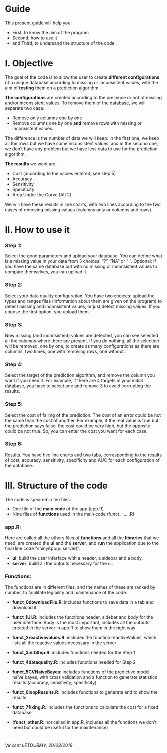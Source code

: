 # Guide
This present guide will help you:
- First, to know the aim of the program 
- Second, how to use it
- and Third, to undersand the structure of the code.

# I. Objective

The goal of the code is to allow the user to create **different configurations** of a unique database according to missing or inconsistent values, with the aim of **testing** them on a prediction algorithm.

**The configurations** are created according to the presence or not of missing and/or inconsistent values. To remove them of the database, we will separate two case:

- Remove only columns one by one
- Remove columns one by one **and** remove rows with missing or inconsistent values.

The difference is the number of data we will keep: in the first one, we keep all the rows but we have some inconsistent values, and in the second one, we don’t have any problem but we have less data to use for the prediction algorithm.

**The results** we want are:

- Cost (according to the values entered, see step 5)
- Accuracy
- Sensitivity
- Specificity
- Area Under the Curve (AUC)

We will have these results in line charts, with two lines according to the two cases of removing missing values (columns only or columns and rows).

# II. How to use it


### Step 1: 
Select the good parameters and upload your database. You can define what is a missing value in your data from 3 choices: “?”, “NA” or “ “. Optional: If you have the same database but with no missing or inconsistent values to compare themselves, you can upload it.

### Step 2: 
Select your data quality configuration. You have two choices: upload the types and ranges files (information about them are given on the program) to detect missing and inconsistent values, or just detect missing values. If you choose the first option, you upload them.

### Step 3: 
Now missing (and inconsistent) values are detected, you can see selected all the columns where there are present. If you do nothing, all the selection will be removed, one by one, to create as many configurations as there are columns, two times, one with removing rows, one without.

### Step 4: 
Select the target of the prediction algorithm, and remove the column you want if you need it. For example, if there are 4 targets in your initial database, you have to select one and remove 3  to avoid corrupting the results.

### Step 5: 
Select the cost of failing of the prediction. The cost of an error could be not the same than the cost of another. For example, if the real value is true but the prediction says false, the cost could be very high, but the opposite could be not true. So, you can enter the cost you want for each case.

### Step 6: 
Results. You have five line charts and two tabs, corresponding to the results of cost, accuracy, sensitivity, specificity and AUC for each configuration of the database.



# III. Structure of  the code

The code is speared in ten files:

- One file of the **main code** of the app (app.R)
- Nine files of **functions** used in the main code (funct_ .... .R)

### app.R:

Here are called all the others files of **functions** and all the **libraries** that we need, are created the **ui** and the **server**, and **run** the application due to the final line code "shinyApp(ui,server)”.

- **ui**: build the user inferface with a header, a sidebar and a body.
- **server**: build all the outputs necessary for the ui.

### Functions:

The functions are in different files, and the names of these are ranked by number, to facilitate legibility and maintenance of the code.

- **funct_0downloadFile.R**: includes functions to save data in a tab and download it

- **funct_1UI.R**: includes the functions header, sidebar and body for the user interface. Body is the most important, includes all the outputs created in the server in app.R to show them in the right way

- **funct_2reactivevalues.R**: includes the function reactiveValues, which lists all the reactive values necessary in the server

- **funct_3initStep.R**: includes functions needed for the Step 1

- **funct_4dataquality.R**: includes functions needed for Step 2

- **funct_5CVNaiveBayes**: includes functions of the predictive model, naïve bayes, with cross validation and a function to generate statistics results (accuracy, sensitivity, specificity)

- **funct_6loopResults.R**: includes functions to generate and to show the results

- **funct_7fixing.R**: includes the functions to calculate the cost for a fixed database

- (**funct_other.R**: not called in app.R, includes all the functions we don’t need but could be useful for the maintenance)

#
*Vincent LETOURMY, 20/08/2019*
